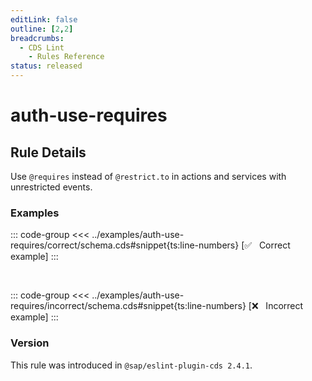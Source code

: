 ```yaml
---
editLink: false
outline: [2,2]
breadcrumbs:
  - CDS Lint
    - Rules Reference
status: released
---
```


<script setup>
  import PlaygroundBadge from '../../../.vitepress/theme/components/PlaygroundBadge.vue'
</script>

# auth-use-requires

## Rule Details

Use `@requires` instead of `@restrict.to` in actions and services with unrestricted events.

### Examples

::: code-group
<<< ../examples/auth-use-requires/correct/schema.cds#snippet{ts:line-numbers} [✅ &nbsp; Correct example]
:::
<PlaygroundBadge
  name="auth-use-requires"
  kind="correct"
  :rules="{'@sap/cds/auth-use-requires': ['warn', 'show']}"
  :files="['schema.cds']"
/>

<br>

::: code-group
<<< ../examples/auth-use-requires/incorrect/schema.cds#snippet{ts:line-numbers} [❌ &nbsp; Incorrect example]
:::
<PlaygroundBadge
  name="auth-use-requires"
  kind="incorrect"
  :rules="{'@sap/cds/auth-use-requires': ['warn', 'show']}"
  :files="['schema.cds']"
/>

### Version
This rule was introduced in `@sap/eslint-plugin-cds 2.4.1`.

<!--
### Resources
[Rule source](https://github.tools.sap/cap/eslint-plugin-cds/tree/main/lib/rules/auth-use-requires.js)
-->
